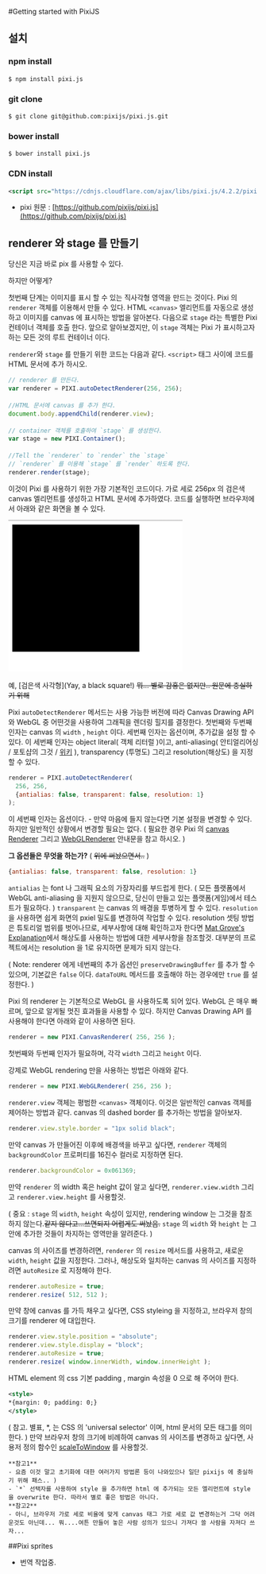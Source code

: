 #Getting started with PixiJS
## 설치

### npm install
```
$ npm install pixi.js
```

### git clone
```
$ git clone git@github.com:pixijs/pixi.js.git
```

### bower install
```
$ bower install pixi.js
```

### CDN install
```xml
<script src="https://cdnjs.cloudflare.com/ajax/libs/pixi.js/4.2.2/pixi.min.js"></script>
```

- pixi 원문 : [https://github.com/pixijs/pixi.js](https://github.com/pixijs/pixi.js)


## renderer 와 stage 를 만들기
당신은 지금 바로 pix 를 사용할 수 있다.

하지만 어떻게?

첫번째 단계는 이미지를 표시 할 수 있는 직사각형 영역을 만드는 것이다. Pixi 의 `renderer` 객체를 이용해서 만들 수 있다. HTML `<canvas>` 엘리먼트를 자동으로 생성하고 이미지를 canvas 에 표시하는 방법을 알아본다. 다음으로 `stage` 라는 특별한 Pixi 컨테이너 객체를 호출 한다. 앞으로 알아보겠지만, 이 `stage` 객체는 Pixi 가 표시하고자 하는 모든 것의 루트 컨테이너 이다.

`renderer`와 `stage` 를 만들기 위한 코드는 다음과 같다. `<script>` 태그 사이에 코드를 HTML 문서에 추가 하시오.

```js
// renderer 를 만든다.
var renderer = PIXI.autoDetectRenderer(256, 256);

//HTML 문서에 canvas 를 추가 한다.
document.body.appendChild(renderer.view);

// container 객체를 호출하여 `stage` 를 생성한다.
var stage = new PIXI.Container();

//Tell the `renderer` to `render` the `stage`
// `renderer` 를 이용해 `stage` 를 `render` 하도록 한다.
renderer.render(stage);
```

이것이 Pixi 를 사용하기 위한 가장 기본적인 코드이다. 가로 세로 256px 의 검은색 canvas 엘리먼트를 생성하고 HTML 문서에 추가하였다. 코드를 실행하면 브라우저에서 아래와 같은 화면을 볼 수 있다.

![화면](images/start/img_1.png)

예, [검은색 사각형](Yay, a black square!) ~~뭐... 별로 감흥은 없지만.. 원문에 충실하기 위해~~

Pixi `autoDetectRenderer` 메서드는 사용 가능한 버전에 따라 Canvas Drawing API 와 WebGL 중 어떤것을 사용하여 그래픽을 렌더링 힐지를 결정한다. 첫번째와 두번째 인자는 canvas 의 `width` , `height` 이다. 세번째 인자는 옵션이며, 추가값을 설정 할 수 있다. 이 세번째 인자는 object literal( 객체 리터럴 )이고, anti-aliasing( 안티얼리어싱 / 포토샵의 그것 / [위키](https://namu.wiki/w/%EC%95%88%ED%8B%B0%EC%97%90%EC%9D%BC%EB%A6%AC%EC%96%B4%EC%8B%B1) ), transparency (투명도) 그리고 resolution(해상도) 을 지정할 수 있다.

```js
renderer = PIXI.autoDetectRenderer(
  256, 256,
  {antialias: false, transparent: false, resolution: 1}
);
```

이 세번째 인자는 옵션이다. - 만약 마음에 들지 않는다면 기본 설정을 변경할 수 있다. 하지만 일반적인 상황에서 변경할 필요는 없다. ( 필요한 경우 Pixi 의 [canvas Renderer](http://pixijs.download/release/docs/PIXI.CanvasRenderer.html) 그리고 [WebGLRenderer](http://pixijs.download/release/docs/PIXI.WebGLRenderer.html) 안내문을 참고 하시오. )

**그 옵션들은 무엇을 하는가?** ( ~~위에 써놨으면서..~~ )
```js
{antialias: false, transparent: false, resolution: 1}
```
`antialias` 는 font 나 그래픽 요소의 가장자리를 부드럽게 한다. ( 모든 플랫폼에서 WebGL anti-aliasing 을 지원지 않으므로, 당신이 만들고 있는 플랫폼(게임)에서 테스트가 필요하다. )
`transparent` 는 canvas 의 배경을 투병하게 할 수 있다.
`resolution` 을 사용하면 쉽게 화면의 pxiel 밀도를 변경하여 작업할 수 있다. resolution 셋팅 방법은 튜토리얼 범위를 벗어나므로, 세부사항에 대해 확인하고자 한다면 [Mat Grove's Explanation](http://www.goodboydigital.com/pixi-js-v2-fastest-2d-webgl-renderer/)에서 해상도를 사용하는 방법에 대한 세부사항을 참조할것. 대부분의 프로젝트에서는 resolution 을 1로 유지하면 문제가 되지 않는다.

( Note: renderer 에게 네번째의 추가 옵션인 `preserveDrawingBuffer` 를 추가 할 수 있으며, 기본값은 `false` 이다. `dataToURL` 메서드를 호출해야 하는 경우에만 `true` 를 설정한다. )

Pixi 의 renderer 는 기본적으로  WebGL 을 사용하도록 되어 있다. WebGL 은 매우 빠르며, 앞으로 알게될 멋진 효과들을 사용할 수 있다. 하지만 Canvas Drawing API 를 사용해야 한다면 아래와 같이 사용하면 된다.

```js
renderer = new PIXI.CanvasRenderer( 256, 256 );
```

첫번째와 두번째 인자가 필요하며, 각각 `width` 그리고 `height` 이다.

강제로 WebGL rendering 만을 사용하는 방법은 아래와 같다.
```js
renderer = new PIXI.WebGLRenderer( 256, 256 );
```

`renderer.view` 객체는 평범한 `<canvas>` 객체이다. 이것은 일반적인 canvas 객체를 제어하는 방법과 같다. canvas 의 dashed border 를 추가하는 방법을 알아보자.

```js
renderer.view.style.border = "1px solid black";
```

만약 canvas 가 만들어진 이후에 배경색을 바꾸고 싶다면, `renderer` 객체의 `backgroundColor` 프로퍼티를 16진수 컬러로 지정하면 된다.
```js
renderer.backgroundColor = 0x061369;
```
만약 `renderer` 의 width 혹은 height 값이 알고 싶다면, `renderer.view.width` 그리고 `renderer.view.height` 를 사용할것.

( 중요 : `stage` 의 `width`, `height` 속성이 있지만, rendering window 는 그것을 참조하지 않는다.~~같지 않다고...쓰면되지 어렵게도 써놨음.~~ `stage` 의 `width` 와 `height` 는 그 안에 추가한 것들이 차지하는 영역만을 알려준다. )

canvas 의 사이즈를 변경하려면, `renderer` 의 `resize` 메서드를 사용하고, 새로운 `width`, `height` 값을 지정한다. 그러나, 해상도와 일치하는 canvas 의 사이즈를 지정하려면 `autoResize` 로 지정해야 한다.

```js
renderer.autoResize = true;
renderer.resize( 512, 512 );
```

만약 창에 canvas 를 가득 채우고 싶다면, CSS styleing 을 지정하고, 브라우저 창의 크기를 renderer 에 대입한다.
```js
renderer.view.style.position = "absolute";
renderer.view.style.display = "block";
renderer.autoResize = true;
renderer.resize( window.innerWidth, window.innerHeight );
```

HTML element 의 css 기본 padding , margin 속성을 0 으로 해 주어야 한다. 
```xml
<style>
*{margin: 0; padding: 0;}
</style>
```
( 참고. 별표, *, 는 CSS 의 'universal selector' 이며, html 문서의 모든 태그를 의미한다. )
만약 브라우저 창의 크기에 비례하여 canvas 의 사이즈를 변경하고 싶다면, 사용저 정의 함수인 [scaleToWindow](https://github.com/kittykatattack/scaleToWindow) 를 사용할것.
```
**참고1**
- 요즘 이것 말고 초기화에 대한 여러가지 방법론 등이 나와있으나 일단 pixijs 에 충실하기 위해 패스.. )
- `*` 선택자를 사용하여 style 을 추가하면 html 에 추가되는 모든 엘리먼트에 style 을 overwrite 한다. 따라서 별로 좋은 방법은 아니다.
**참고2**
- 아니, 브라우저 가로 세로 비율에 맞게 canvas 태그 가로 세로 값 변경하는거 그닥 어려운것도 아닌데... 뭐....여튼 만들어 놓은 사람 성의가 있으니 가져다 쓸 사람을 자져다 쓰자...
```


##Pixi sprites
- 번역 작업중.

